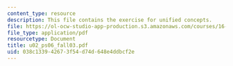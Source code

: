 ```yaml
---
content_type: resource
description: This file contains the exercise for unified concepts.
file: https://ol-ocw-studio-app-production.s3.amazonaws.com/courses/16-01-unified-engineering-i-ii-iii-iv-fall-2005-spring-2006/038c133942673f54d74d648e4ddbcf2e_u02_ps06_fall03.pdf
file_type: application/pdf
resourcetype: Document
title: u02_ps06_fall03.pdf
uid: 038c1339-4267-3f54-d74d-648e4ddbcf2e
---
```

